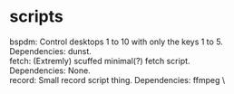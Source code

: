# scripts
bspdm: Control desktops 1 to 10 with only the keys 1 to 5. \
  Dependencies: dunst. \
fetch: (Extremly) scuffed minimal(?) fetch script. \
  Dependencies: None. \
record: Small record script thing.
  Dependencies: ffmpeg \
